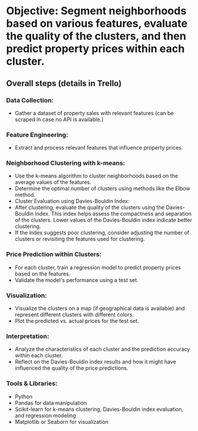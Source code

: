 # Objective: Segment neighborhoods based on various features, evaluate the quality of the clusters, and then predict property prices within each cluster.

## Overall steps (details in Trello)

### Data Collection:

- Gather a dataset of property sales with relevant features (can be scraped in case no API is available.)

### Feature Engineering:

- Extract and process relevant features that influence property prices.

### Neighborhood Clustering with k-means:

- Use the k-means algorithm to cluster neighborhoods based on the average values of the features.
- Determine the optimal number of clusters using methods like the Elbow method.
- Cluster Evaluation using Davies-Bouldin Index:
- After clustering, evaluate the quality of the clusters using the Davies-Bouldin index. This index helps assess the compactness and separation of the clusters. Lower values of the Davies-Bouldin index indicate better clustering.
- If the index suggests poor clustering, consider adjusting the number of clusters or revisiting the features used for clustering.

### Price Prediction within Clusters:
- For each cluster, train a regression model to predict property prices based on the features.
- Validate the model's performance using a test set.

### Visualization:

- Visualize the clusters on a map (if geographical data is available) and represent different clusters with different colors.
- Plot the predicted vs. actual prices for the test set.

### Interpretation:

- Analyze the characteristics of each cluster and the prediction accuracy within each cluster.
- Reflect on the Davies-Bouldin index results and how it might have influenced the quality of the price predictions.

### Tools & Libraries:

- Python
- Pandas for data manipulation
- Scikit-learn for k-means clustering, Davies-Bouldin index evaluation, and regression modeling
- Matplotlib or Seaborn for visualization